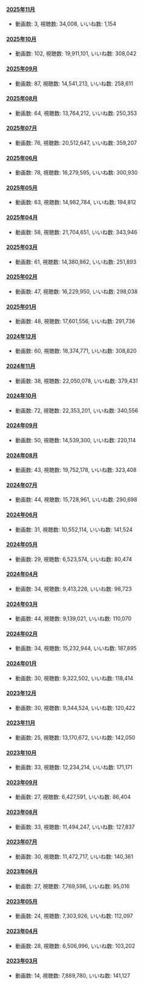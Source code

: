 #### [2025年11月](videos/202511 "wikilink")

-   動画数: 3, 視聴数: 34,008, いいね数: 1,154

#### [2025年10月](videos/202510 "wikilink")

-   動画数: 102, 視聴数: 19,911,101, いいね数: 308,042

#### [2025年09月](videos/202509 "wikilink")

-   動画数: 87, 視聴数: 14,541,213, いいね数: 258,611

#### [2025年08月](videos/202508 "wikilink")

-   動画数: 64, 視聴数: 13,764,212, いいね数: 250,353

#### [2025年07月](videos/202507 "wikilink")

-   動画数: 76, 視聴数: 20,512,647, いいね数: 359,207

#### [2025年06月](videos/202506 "wikilink")

-   動画数: 78, 視聴数: 16,279,595, いいね数: 300,930

#### [2025年05月](videos/202505 "wikilink")

-   動画数: 63, 視聴数: 14,982,784, いいね数: 194,812

#### [2025年04月](videos/202504 "wikilink")

-   動画数: 58, 視聴数: 21,704,651, いいね数: 343,946

#### [2025年03月](videos/202503 "wikilink")

-   動画数: 61, 視聴数: 14,380,862, いいね数: 251,893

#### [2025年02月](videos/202502 "wikilink")

-   動画数: 47, 視聴数: 16,229,950, いいね数: 298,038

#### [2025年01月](videos/202501 "wikilink")

-   動画数: 48, 視聴数: 17,601,556, いいね数: 291,736

#### [2024年12月](videos/202412 "wikilink")

-   動画数: 60, 視聴数: 18,374,771, いいね数: 308,820

#### [2024年11月](videos/202411 "wikilink")

-   動画数: 38, 視聴数: 22,050,078, いいね数: 379,431

#### [2024年10月](videos/202410 "wikilink")

-   動画数: 72, 視聴数: 22,353,201, いいね数: 340,556

#### [2024年09月](videos/202409 "wikilink")

-   動画数: 50, 視聴数: 14,539,300, いいね数: 220,114

#### [2024年08月](videos/202408 "wikilink")

-   動画数: 43, 視聴数: 19,752,178, いいね数: 323,408

#### [2024年07月](videos/202407 "wikilink")

-   動画数: 44, 視聴数: 15,728,961, いいね数: 290,698

#### [2024年06月](videos/202406 "wikilink")

-   動画数: 31, 視聴数: 10,552,114, いいね数: 141,524

#### [2024年05月](videos/202405 "wikilink")

-   動画数: 29, 視聴数: 6,523,574, いいね数: 80,474

#### [2024年04月](videos/202404 "wikilink")

-   動画数: 34, 視聴数: 9,413,228, いいね数: 98,723

#### [2024年03月](videos/202403 "wikilink")

-   動画数: 44, 視聴数: 9,139,021, いいね数: 110,070

#### [2024年02月](videos/202402 "wikilink")

-   動画数: 34, 視聴数: 15,232,944, いいね数: 187,895

#### [2024年01月](videos/202401 "wikilink")

-   動画数: 30, 視聴数: 9,322,502, いいね数: 118,414

#### [2023年12月](videos/202312 "wikilink")

-   動画数: 30, 視聴数: 9,344,524, いいね数: 120,422

#### [2023年11月](videos/202311 "wikilink")

-   動画数: 25, 視聴数: 13,170,672, いいね数: 142,050

#### [2023年10月](videos/202310 "wikilink")

-   動画数: 33, 視聴数: 12,234,214, いいね数: 171,171

#### [2023年09月](videos/202309 "wikilink")

-   動画数: 27, 視聴数: 6,427,591, いいね数: 86,404

#### [2023年08月](videos/202308 "wikilink")

-   動画数: 33, 視聴数: 11,494,247, いいね数: 127,837

#### [2023年07月](videos/202307 "wikilink")

-   動画数: 30, 視聴数: 11,472,717, いいね数: 140,361

#### [2023年06月](videos/202306 "wikilink")

-   動画数: 27, 視聴数: 7,769,596, いいね数: 95,016

#### [2023年05月](videos/202305 "wikilink")

-   動画数: 24, 視聴数: 7,303,926, いいね数: 112,097

#### [2023年04月](videos/202304 "wikilink")

-   動画数: 28, 視聴数: 6,506,996, いいね数: 103,202

#### [2023年03月](videos/202303 "wikilink")

-   動画数: 14, 視聴数: 7,889,780, いいね数: 141,127

